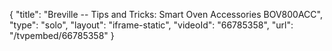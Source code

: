 {
    "title": "Breville -- Tips and Tricks: Smart Oven Accessories BOV800ACC",
    "type": "solo",
    "layout": "iframe-static",
    "videoId": "66785358",
    "url": "\/tvpembed\/66785358"
}
